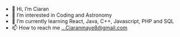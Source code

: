 - 👋 Hi, I’m Ciaran
- 👀 I’m interested in Coding and Astronomy
- 🌱 I’m currently learning React, Java, C++, Javascript, PHP and SQL 
- 📫 How to reach me ...Ciaranmaye8@gmail.com

<!---
monc949/monc949 is a ✨ special ✨ repository because its `README.md` (this file) appears on your GitHub profile.
You can click the Preview link to take a look at your changes.
--->
